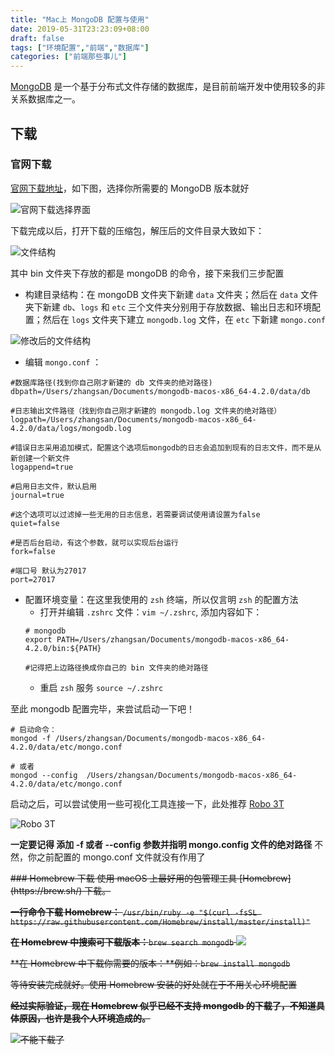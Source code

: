 ```yaml
---
title: "Mac上 MongoDB 配置与使用"
date: 2019-05-31T23:23:09+08:00
draft: false
tags: ["环境配置","前端","数据库"]
categories: ["前端那些事儿"]
---
```

[MongoDB](https://www.mongodb.com/) 是一个基于分布式文件存储的数据库，是目前前端开发中使用较多的非关系数据库之一。

## 下载
### 官网下载
[官网下载地址](https://www.mongodb.com/download-center/enterprise)，如下图，选择你所需要的 MongoDB 版本就好

![官网下载选择界面](https://blog-img-1256389522.cos.ap-chengdu.myqcloud.com/MongoDB/20191018083957.png)

下载完成以后，打开下载的压缩包，解压后的文件目录大致如下：

![文件结构](https://blog-img-1256389522.cos.ap-chengdu.myqcloud.com/MongoDB/20191018085755.png)

其中 bin 文件夹下存放的都是 mongoDB 的命令，接下来我们三步配置

* 构建目录结构：在 mongoDB 文件夹下新建 `data` 文件夹；然后在 `data` 文件夹下新建 `db`、`logs` 和 `etc` 三个文件夹分别用于存放数据、输出日志和环境配置；然后在 `logs` 文件夹下建立 `mongodb.log` 文件，在 `etc` 下新建 `mongo.conf`

![修改后的文件结构](https://blog-img-1256389522.cos.ap-chengdu.myqcloud.com/MongoDB/20191018093858.png)

* 编辑 `mongo.conf` ：
``` 
#数据库路径(找到你自己刚才新建的 db 文件夹的绝对路径)
dbpath=/Users/zhangsan/Documents/mongodb-macos-x86_64-4.2.0/data/db

#日志输出文件路径（找到你自己刚才新建的 mongodb.log 文件夹的绝对路径）
logpath=/Users/zhangsan/Documents/mongodb-macos-x86_64-4.2.0/data/logs/mongodb.log

#错误日志采用追加模式，配置这个选项后mongodb的日志会追加到现有的日志文件，而不是从新创建一个新文件
logappend=true

#启用日志文件，默认启用
journal=true

#这个选项可以过滤掉一些无用的日志信息，若需要调试使用请设置为false
quiet=false

#是否后台启动，有这个参数，就可以实现后台运行
fork=false

#端口号 默认为27017
port=27017
```

* 配置环境变量：在这里我使用的 `zsh` 终端，所以仅言明 `zsh` 的配置方法
    * 打开并编辑 `.zshrc` 文件：`vim ~/.zshrc`, 添加内容如下：
    ```
    # mongodb
    export PATH=/Users/zhangsan/Documents/mongodb-macos-x86_64-4.2.0/bin:${PATH}

    #记得把上边路径换成你自己的 bin 文件夹的绝对路径
    ```
    * 重启 `zsh` 服务 `source ~/.zshrc`

至此 mongodb 配置完毕，来尝试启动一下吧！
```
# 启动命令：
mongod -f /Users/zhangsan/Documents/mongodb-macos-x86_64-4.2.0/data/etc/mongo.conf

# 或者
mongod --config  /Users/zhangsan/Documents/mongodb-macos-x86_64-4.2.0/data/etc/mongo.conf

```
启动之后，可以尝试使用一些可视化工具连接一下，此处推荐 [Robo 3T](https://robomongo.org/download)

![Robo 3T](https://blog-img-1256389522.cos.ap-chengdu.myqcloud.com/MongoDB/20191018094401.png)

**一定要记得 添加 -f 或者 --config 参数并指明 mongo.config 文件的绝对路径** 不然，你之前配置的 mongo.conf 文件就没有作用了

<del>
### Homebrew 下载
使用 macOS 上最好用的包管理工具 [Homebrew](https://brew.sh/) 下载。

**一行命令下载 Homebrew：**
`/usr/bin/ruby -e "$(curl -fsSL https://raw.githubusercontent.com/Homebrew/install/master/install)"`
 
**在 Homebrew 中搜索可下载版本：**`brew search mongodb`
![](https://blog-img-1256389522.cos.ap-chengdu.myqcloud.com/MongoDB/20191018084723.png)

**在 Homebrew 中下载你需要的版本：**例如：`brew install mongodb`

等待安装完成就好。使用 Homebrew 安装的好处就在于不用关心环境配置
</del>

**经过实际验证，现在 Homebrew 似乎已经不支持 mongodb 的下载了，不知道具体原因，也许是我个人环境造成的。**

![不能下载了](https://blog-img-1256389522.cos.ap-chengdu.myqcloud.com/MongoDB/20191018093512.png)